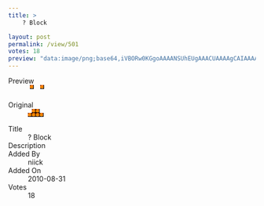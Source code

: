 ```yaml
---
title: >
    ? Block

layout: post
permalink: /view/501
votes: 18
preview: "data:image/png;base64,iVBORw0KGgoAAAANSUhEUgAAACUAAAAgCAIAAAAaMSbnAAAABnRSTlMA/wD/AP5AXyvrAAAAlElEQVRIie2TwQ3DMAhFH1Y3Yqdkpngnr1R6SFJFyKlx1Vv5N4QfD0u2mD05I1JswUUq1zMfEsHLtWcLUkHPWpEaEU3gxdW2QQMFhYZtE74I7n37XgBtzhTEe773ae03x7nHH33ga9MI9/eTFYB27HiU4Qxxcf+hOyX+H4a4BGf9KjfvJX3pS1/60pe+9KUvfX/iewHgbTLQscJrkwAAAABJRU5ErkJggg=="
---
```

<dl class="side-by-side">
<dt>Preview</dt>
<dd>
    <img class="preview" src="data:image/png;base64,iVBORw0KGgoAAAANSUhEUgAAACUAAAAgCAIAAAAaMSbnAAAABnRSTlMA/wD/AP5AXyvrAAAAlElEQVRIie2TwQ3DMAhFH1Y3Yqdkpngnr1R6SFJFyKlx1Vv5N4QfD0u2mD05I1JswUUq1zMfEsHLtWcLUkHPWpEaEU3gxdW2QQMFhYZtE74I7n37XgBtzhTEe773ae03x7nHH33ga9MI9/eTFYB27HiU4Qxxcf+hOyX+H4a4BGf9KjfvJX3pS1/60pe+9KUvfX/iewHgbTLQscJrkwAAAABJRU5ErkJggg==">
</dd>
<dt>Original</dt>
<dd>
    <img class="preview" src="data:image/png;base64,iVBORw0KGgoAAAANSUhEUgAAAEAAAAAgCAYAAACinX6EAAAAkUlEQVR42u2WSwqAMAxEPW3vlNNGXFgshlaICye+B4XCrCb9zGzbGvcWr0N7oGtzGnG7mLPR/EwvMYBuzsZ9P/2JXmcAFp/ySq81gDYavg0g0OvdAJsMIND5BAvgyfV9g8mc1+4J2Ssu/0SyOS/fE7I5L98Tsjkv3xOyOS/fE37/Cb6Q8+V7AgAAAAAAAADUYgdc1QkiPJLu/QAAAABJRU5ErkJggg==">
</dd>
<dt>Title</dt>
<dd>? Block</dd>
<dt>Description</dt>
<dd></dd>
<dt>Added By</dt>
<dd>niick</dd>
<dt>Added On</dt>
<dd>2010-08-31</dd>
<dt>Votes</dt>
<dd>18</dd>
</dl>
